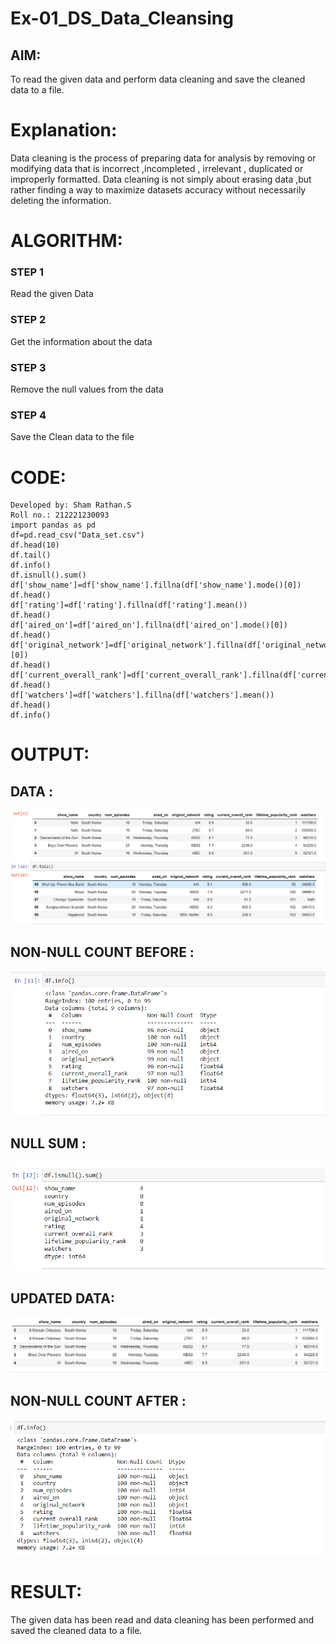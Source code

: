 # Ex-01_DS_Data_Cleansing
## AIM:
To read the given data and perform data cleaning and save the cleaned data to a file. 
# Explanation:
Data cleaning is the process of preparing data for analysis by removing or modifying data that is incorrect ,incompleted , irrelevant , duplicated or improperly formatted. 
Data cleaning is not simply about erasing data ,but rather finding a way to maximize datasets accuracy without necessarily deleting the information. 
# ALGORITHM:
### STEP 1
Read the given Data
### STEP 2
Get the information about the data
### STEP 3
Remove the null values from the data
### STEP 4
Save the Clean data to the file
# CODE:
```
Developed by: Sham Rathan.S
Roll no.: 212221230093
import pandas as pd
df=pd.read_csv("Data_set.csv")
df.head(10)
df.tail()
df.info()
df.isnull().sum()
df['show_name']=df['show_name'].fillna(df['show_name'].mode()[0])
df.head()
df['rating']=df['rating'].fillna(df['rating'].mean())
df.head()
df['aired_on']=df['aired_on'].fillna(df['aired_on'].mode()[0])
df.head()
df['original_network']=df['original_network'].fillna(df['original_network'].mode()[0])
df.head()
df['current_overall_rank']=df['current_overall_rank'].fillna(df['current_overall_rank'].mean())
df.head()
df['watchers']=df['watchers'].fillna(df['watchers'].mean())
df.head()
df.info()
```
# OUTPUT:
## DATA :
![Output](./out1.png)
## NON-NULL COUNT BEFORE :
![Output](./out2.png)
## NULL SUM :
![Output](./out3.png)
## UPDATED DATA:
![Output](./out4.png)
## NON-NULL COUNT AFTER :
![Output](./out5.png)
# RESULT:
The given data has been read and data cleaning has been performed and saved the cleaned data to a file.

